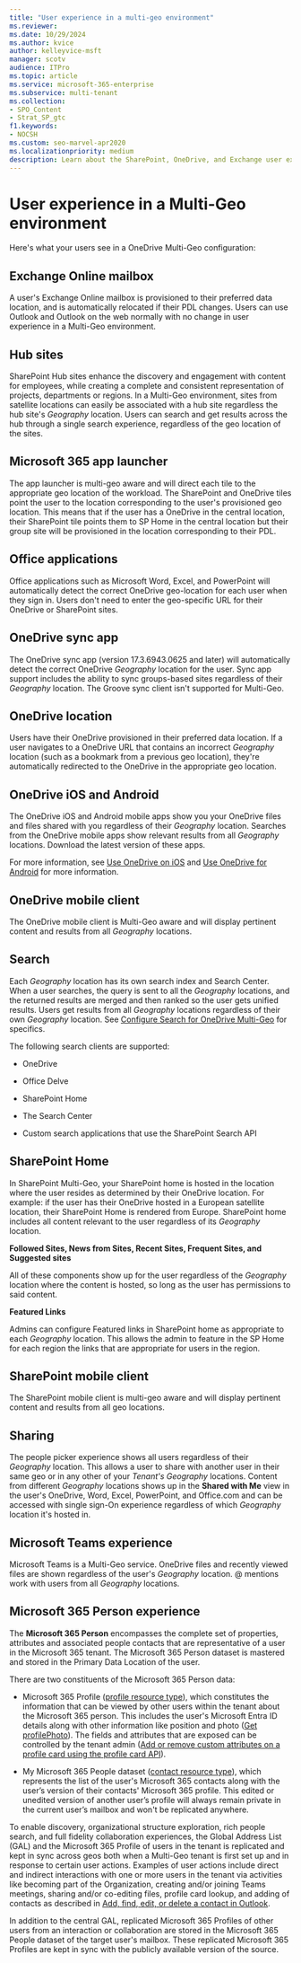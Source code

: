 ```yaml
---
title: "User experience in a multi-geo environment"
ms.reviewer:
ms.date: 10/29/2024
ms.author: kvice
author: kelleyvice-msft
manager: scotv
audience: ITPro
ms.topic: article
ms.service: microsoft-365-enterprise
ms.subservice: multi-tenant
ms.collection:
- SPO_Content
- Strat_SP_gtc
f1.keywords:
- NOCSH
ms.custom: seo-marvel-apr2020
ms.localizationpriority: medium
description: Learn about the SharePoint, OneDrive, and Exchange user experience in a multi-geo environment for Microsoft 365.
---
```


# User experience in a Multi-Geo environment

Here's what your users see in a OneDrive Multi-Geo configuration:

## Exchange Online mailbox

A user's Exchange Online mailbox is provisioned to their preferred data location, and is automatically relocated if their PDL changes. Users can use Outlook and Outlook on the web normally with no change in user experience in a Multi-Geo environment.

## Hub sites

SharePoint Hub sites enhance the discovery and engagement with content for employees, while creating a complete and consistent representation of projects, departments or regions. In a Multi-Geo environment, sites from satellite locations can easily be associated with a hub site regardless the hub site's _Geography_ location. Users can search and get results across the hub through a single search experience, regardless of the geo location of the sites.

## Microsoft 365 app launcher

The app launcher is multi-geo aware and will direct each tile to the appropriate geo location of the workload. The SharePoint and OneDrive tiles point the user to the location corresponding to the user's provisioned geo location. This means that if the user has a OneDrive in the central location, their SharePoint tile points them to SP Home in the central location but their group site will be provisioned in the location corresponding to their PDL. 

## Office applications

Office applications such as Microsoft Word, Excel, and PowerPoint will automatically detect the correct OneDrive geo-location for each user when they sign in. Users don't need to enter the geo-specific URL for their OneDrive or SharePoint sites.

## OneDrive sync app

The OneDrive sync app (version 17.3.6943.0625 and later) will automatically detect the correct OneDrive _Geography_ location for the user. Sync app support includes the ability to sync groups-based sites regardless of their _Geography_ location. The Groove sync client isn't supported for Multi-Geo. 

## OneDrive location

Users have their OneDrive provisioned in their preferred data location. If a user navigates to a OneDrive URL that contains an incorrect _Geography_ location (such as a bookmark from a previous geo location), they're automatically redirected to the OneDrive in the appropriate geo location.

## OneDrive iOS and Android 

The OneDrive iOS and Android mobile apps show you your OneDrive files and files shared with you regardless of their _Geography_ location. Searches from the OneDrive mobile apps show relevant results from all _Geography_ locations. Download the latest version of these apps.

For more information, see [Use OneDrive on iOS](https://support.office.com/article/08d5c5b2-ccc6-40eb-a244-fe3597a3c247) and [Use OneDrive for Android](https://support.office.com/article/eee1d31c-792d-41d4-8132-f9621b39eb36) for more information.

## OneDrive mobile client

The OneDrive mobile client is Multi-Geo aware and will display pertinent content and results from all _Geography_ locations.

## Search

Each _Geography_ location has its own search index and Search Center. When a user searches, the query is sent to all the _Geography_ locations, and the returned results are merged and then ranked so the user gets unified results. Users get results from all _Geography_ locations regardless of their own _Geography_ location. See [Configure Search for OneDrive Multi-Geo](configure-search-for-multi-geo.md) for specifics.

The following search clients are supported:

-   OneDrive

-   Office Delve

-   SharePoint Home

-   The Search Center

-   Custom search applications that use the SharePoint Search API

## SharePoint Home 

In SharePoint Multi-Geo, your SharePoint home is hosted in the location where the user resides as determined by their OneDrive location. For example: if the user has their OneDrive hosted in a European satellite location, their SharePoint Home is rendered from Europe. SharePoint home includes all content relevant to the user regardless of its _Geography_ location. 

**Followed Sites, News from Sites, Recent Sites, Frequent Sites, and Suggested sites**

All of these components show up for the user regardless of the _Geography_ location where the content is hosted, so long as the user has permissions to said content. 

**Featured Links**

Admins can configure Featured links in SharePoint home as appropriate to each _Geography_ location. This allows the admin to feature in the SP Home for each region the links that are appropriate for users in the region. 

## SharePoint mobile client

The SharePoint mobile client is multi-geo aware and will display pertinent content and results from all geo locations.

## Sharing

The people picker experience shows all users regardless of their _Geography_ location. This allows a user to share with another user in their same geo or in any other of your _Tenant's_ _Geography_ locations. Content from different _Geography_ locations shows up in the **Shared with Me** view in the user's OneDrive, Word, Excel, PowerPoint, and Office.com and can be accessed with single sign-On experience regardless of which _Geography_ location it's hosted in.

## Microsoft Teams experience

Microsoft Teams is a Multi-Geo service. OneDrive files and recently viewed files are shown regardless of the user's _Geography_ location. @ mentions work with users from all _Geography_ locations.

## Microsoft 365 Person experience

The **Microsoft 365 Person** encompasses the complete set of properties, attributes and associated people contacts that are representative of a user in the Microsoft 365 tenant. The Microsoft 365 Person dataset is mastered and stored in the Primary Data Location of the user.

There are two constituents of the Microsoft 365 Person data:

- Microsoft 365 Profile ([profile resource type](/graph/api/resources/profile?view=graph-rest-beta&preserve-view=true)), which constitutes the information that can be viewed by other users within the tenant about the Microsoft 365 person. This includes the user's Microsoft Entra ID details along with other information like position and photo ([Get profilePhoto](https://aka.ms/profileimage)). The fields and attributes that are exposed can be controlled by the tenant admin ([Add or remove custom attributes on a profile card using the profile card API](/graph/add-properties-profilecard)).

- My Microsoft 365 People dataset ([contact resource type](/graph/api/resources/contact?view=graph-rest-1.0&preserve-view=true)), which represents the list of the user's Microsoft 365 contacts along with the user’s version of their contacts' Microsoft 365 profile. This edited or unedited version of another user’s profile will always remain private in the current user’s mailbox and won't be replicated anywhere.

To enable discovery, organizational structure exploration, rich people search, and full fidelity collaboration experiences, the Global Address List (GAL) and the Microsoft 365 Profile of users in the tenant is replicated and kept in sync across geos both when a Multi-Geo tenant is first set up and in response to certain user actions. Examples of user actions include direct and indirect interactions with one or more users in the tenant via activities like becoming part of the Organization, creating and/or joining Teams meetings, sharing and/or co-editing files, profile card lookup, and adding of contacts as described in [Add, find, edit, or delete a contact in Outlook](https://support.microsoft.com/office/add-find-edit-or-delete-a-contact-in-outlook-e1dc4548-3bd6-4644-aecd-47b5728f7b0d#:~:text=information%20any%20time.-,Select%20the%20contact%20from%20the%20list%2C%20then%20select%20Edit%20contact,and%20begin%20adding%20more%20information.&text=someone's%20profile%20card-,In%20Mail%2C%20open%20an%20email%20message%20in%20the%20reading%20pane,card%2C%20select%20Add%20to%20contacts.). 

In addition to the central GAL, replicated Microsoft 365 Profiles of other users from an interaction or collaboration are stored in the Microsoft 365 People dataset of the target user's mailbox. These replicated Microsoft 365 Profiles are kept in sync with the publicly available version of the source.  
